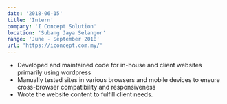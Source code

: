 ```yaml
---
date: '2018-06-15'
title: 'Intern'
company: 'I Concept Solution'
location: 'Subang Jaya Selangor'
range: 'June - September 2018'
url: 'https://iconcept.com.my/'
---
```


- Developed and maintained code for in-house and client websites primarily using wordpress
- Manually tested sites in various browsers and mobile devices to ensure cross-browser compatibility and responsiveness
- Wrote the website content to fulfill client needs.
